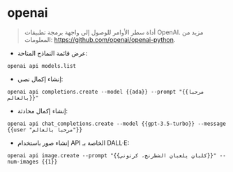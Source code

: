 # openai

> أداة سطر الأوامر للوصول إلى واجهة برمجة تطبيقات OpenAI.
> مزيد من المعلومات: <https://github.com/openai/openai-python>.

- عرض قائمة النماذج المتاحة:

`openai api models.list`

- إنشاء إكمال نصي:

`openai api completions.create --model {{ada}} --prompt "{{مرحبا بالعالم}}"`

- إنشاء إكمال محادثة:

`openai api chat_completions.create --model {{gpt-3.5-turbo}} --message {{user "مرحبا بالعالم"}}`

- إنشاء صور باستخدام API الخاصة بـ DALL·E:

`openai api image.create --prompt "{{كلبان يلعبان الشطرنج، كرتوني}}" --num-images {{1}}`
